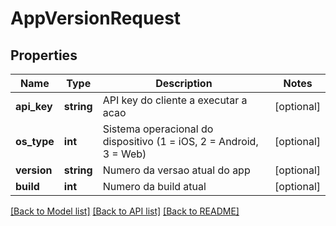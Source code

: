 # AppVersionRequest

## Properties
Name | Type | Description | Notes
------------ | ------------- | ------------- | -------------
**api_key** | **string** | API key do cliente a executar a acao | [optional] 
**os_type** | **int** | Sistema operacional do dispositivo (1 &#x3D; iOS, 2 &#x3D; Android, 3 &#x3D; Web) | [optional] 
**version** | **string** | Numero da versao atual do app | [optional] 
**build** | **int** | Numero da build atual | [optional] 

[[Back to Model list]](../../README.md#documentation-for-models) [[Back to API list]](../../README.md#documentation-for-api-endpoints) [[Back to README]](../../README.md)

